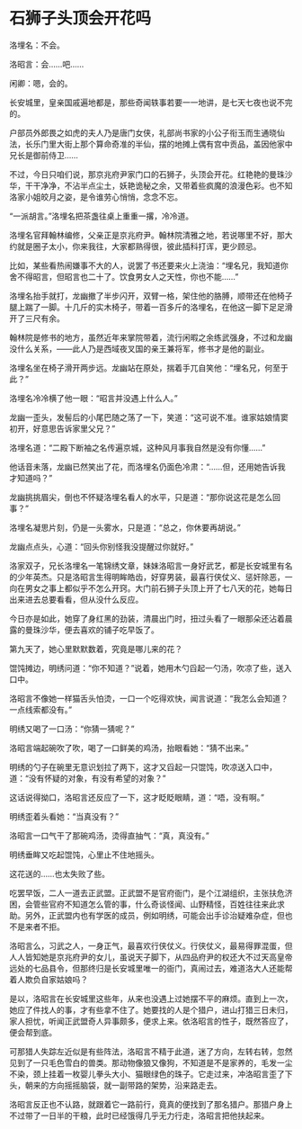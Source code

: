 # 石狮子头顶会开花吗

洛埋名：不会。

洛昭言：会……吧……

闲卿：嗯，会的。



长安城里，皇亲国戚遍地都是，那些奇闻轶事若要一一地讲，是七天七夜也说不完的。

户部员外郎畏之如虎的夫人乃是唐门女侠，礼部尚书家的小公子衔玉而生通晓仙法，长乐门里大街上那个算命奇准的半仙，摆的地摊上偶有宫中贡品，盖因他家中兄长是御前侍卫……

不过，今日只咱们说，那京兆府尹家门口的石狮子，头顶会开花。红艳艳的曼珠沙华，干干净净，不沾半点尘土，妖艳诡秘之余，又带着些疯魔的浪漫色彩。也不知洛家小姐皎月之姿，是令谁劳心悄悄，念念不忘。



“一派胡言。”洛埋名把茶盏往桌上重重一撂，冷冷道。

洛埋名官拜翰林编修，父亲正是京兆府尹。翰林院清雅之地，若说哪里不好，那大约就是圈子太小，你来我往，大家都熟得很，彼此插科打诨，更少顾忌。

比如，某些看热闹嫌事不大的人，说罢了书还要来火上浇油：“埋名兄，我知道你舍不得昭言，但昭言也二十了。饮食男女人之天性，你也不能……”

洛埋名抬手就打，龙幽撤了半步闪开，双臂一格，架住他的胳膊，顺带还在他椅子腿上踹了一脚。十几斤的实木椅子，带着一百多斤的洛埋名，在他这一脚下足足滑开了三尺有余。

翰林院是修书的地方，虽然近年来掌院带着，流行闲暇之余练武强身，不过和龙幽没什么关系，——此人乃是西域夜叉国的亲王兼将军，修书才是他的副业。

洛埋名坐在椅子滑开两步远。龙幽站在原处，揣着手兀自笑他：“埋名兄，何至于此？”

洛埋名冷冷横了他一眼：“昭言并没遇上什么人。”

龙幽一歪头，发髻后的小尾巴随之荡了一下，笑道：“这可说不准。谁家姑娘情窦初开，好意思告诉家里父兄？”

洛埋名道：“二殿下断袖之名传遍京城，这种风月事我自然是没有你懂……”

他话音未落，龙幽已然笑出了花，而洛埋名仍面色冷肃：“……但，还用她告诉我才知道吗？”

龙幽挑挑眉尖，倒也不怀疑洛埋名看人的水平，只是道：“那你说这花是怎么回事？”

洛埋名凝思片刻，仍是一头雾水，只是道：“总之，你休要再胡说。”

龙幽点点头，心道：“回头你别怪我没提醒过你就好。”



洛家双子，兄长洛埋名一笔锦绣文章，妹妹洛昭言一身好武艺，都是长安城里有名的少年英杰。只是洛昭言生得明眸皓齿，好穿男装，最喜行侠仗义、惩奸除恶，一向在男女之事上都似乎不怎么开窍。大门前石狮子头顶上开了七八天的花，她每日出来进去总要看看，但从没什么反应。

今日亦是如此，她穿了身红黑的劲装，清晨出门时，扭过头看了一眼那朵还沾着晨露的曼珠沙华，便去喜欢的铺子吃早饭了。

第九天了，她心里默默数着，究竟是哪儿来的花？

馄饨摊边，明绣问道：“你不知道？”说着，她用木勺舀起一勺汤，吹凉了些，送入口中。

洛昭言不像她一样猫舌头怕烫，一口一个吃得欢快，闻言说道：“我怎么会知道？一点线索都没有。”

明绣又喝了一口汤：“你猜一猜呢？”

洛昭言端起碗吹了吹，喝了一口鲜美的鸡汤，抬眼看她：“猜不出来。”

明绣的勺子在碗里无意识划拉了两下，这才又舀起一只馄饨，吹凉送入口中，道：“没有怀疑的对象，有没有希望的对象？”

这话说得拗口，洛昭言还反应了一下，这才眨眨眼睛，道：“唔，没有啊。”

明绣歪着头看她：“当真没有？”

洛昭言一口气干了那碗鸡汤，烫得直抽气：“真，真没有。”

明绣垂眸又吃起馄饨，心里止不住地摇头。

这花送的……也太失败了些。



吃罢早饭，二人一道去正武盟。正武盟不是官府衙门，是个江湖组织，主张扶危济困，会管些官府不知道怎么管的事，什么奇谈怪闻、山野精怪，百姓往往来此求助。另外，正武盟内也有学医的成员，例如明绣，可能会出手诊治疑难杂症，但也不是来者不拒。

洛昭言么，习武之人，一身正气，最喜欢行侠仗义。行侠仗义，最易得罪混蛋，但人人皆知她是京兆府尹的女儿，虽说天子脚下，从四品府尹的权还大不过天高皇帝远处的七品县令，但那终归是长安城里唯一的衙门，真闹过去，难道洛大人还能帮着人欺负自家姑娘吗？

是以，洛昭言在长安城里这些年，从来也没遇上过她摆不平的麻烦。直到上一次，她应了件找人的事，才有些拿不住了。她要找的人是个猎户，进山打猎三日未归，家人担忧，听闻正武盟奇人异事颇多，便求上来。依洛昭言的性子，既然答应了，便会帮到底。

可那猎人失踪左近似是有些阵法，洛昭言不精于此道，迷了方向，左转右转，忽然见到了一只毛色雪白的兽类。那动物像狼又像狗，不知道是不是家养的，毛发一尘不染，颈上挂着一枚婴儿拳头大小、猫眼绿色的珠子。它走过来，冲洛昭言歪了下头，朝来的方向摇摇脑袋，就一副带路的架势，沿来路走去。

洛昭言反正也不认路，就跟着它一路前行，竟真的便找到了那名猎户。那猎户身上不过带了一日半的干粮，此时已经饿得几乎无力行走，洛昭言把他扶起来。
